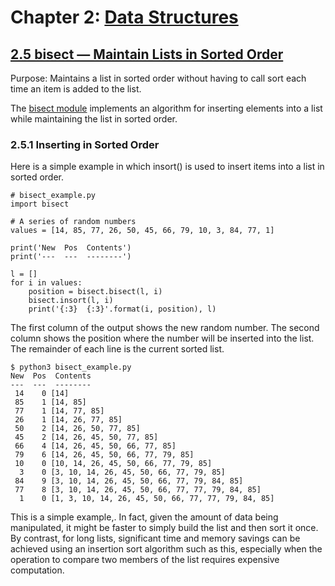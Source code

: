 # Chapter 2: [Data Structures](https://pymotw.com/3/data_structures.html)

## [2.5 bisect — Maintain Lists in Sorted Order](https://pymotw.com/3/bisect/index.html)

Purpose:	Maintains a list in sorted order without having to call sort each time an item is added to the list.

The [bisect module](https://docs.python.org/3/library/bisect.html) implements an algorithm for inserting elements into a list while maintaining the list in sorted order.

### 2.5.1 Inserting in Sorted Order

Here is a simple example in which insort() is used to insert items into a list in sorted order.

```
# bisect_example.py
import bisect

# A series of random numbers
values = [14, 85, 77, 26, 50, 45, 66, 79, 10, 3, 84, 77, 1]

print('New  Pos  Contents')
print('---  ---  --------')

l = []
for i in values:
    position = bisect.bisect(l, i)
    bisect.insort(l, i)
    print('{:3}  {:3}'.format(i, position), l)
```

The first column of the output shows the new random number. The second column shows the position where the number will be inserted into the list. The remainder of each line is the current sorted list.

```
$ python3 bisect_example.py
New  Pos  Contents
---  ---  --------
 14    0 [14]
 85    1 [14, 85]
 77    1 [14, 77, 85]
 26    1 [14, 26, 77, 85]
 50    2 [14, 26, 50, 77, 85]
 45    2 [14, 26, 45, 50, 77, 85]
 66    4 [14, 26, 45, 50, 66, 77, 85]
 79    6 [14, 26, 45, 50, 66, 77, 79, 85]
 10    0 [10, 14, 26, 45, 50, 66, 77, 79, 85]
  3    0 [3, 10, 14, 26, 45, 50, 66, 77, 79, 85]
 84    9 [3, 10, 14, 26, 45, 50, 66, 77, 79, 84, 85]
 77    8 [3, 10, 14, 26, 45, 50, 66, 77, 77, 79, 84, 85]
  1    0 [1, 3, 10, 14, 26, 45, 50, 66, 77, 77, 79, 84, 85]
```

This is a simple example,. In fact, given the amount of data being manipulated, it might be faster to simply build the list and then sort it once. By contrast, for long lists, significant time and memory savings can be achieved using an insertion sort algorithm such as this, especially when the operation to compare two members of the list requires expensive computation.